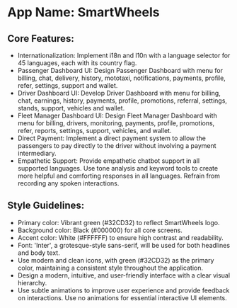 # **App Name**: SmartWheels

## Core Features:

- Internationalization: Implement i18n and l10n with a language selector for 45 languages, each with its country flag.
- Passenger Dashboard UI: Design Passenger Dashboard with menu for billing, chat, delivery, history, mototaxi, notifications, payments, profile, refer, settings, support and wallet.
- Driver Dashboard UI: Develop Driver Dashboard with menu for billing, chat, earnings, history, payments, profile, promotions, referral, settings, stands, support, vehicles and wallet.
- Fleet Manager Dashboard UI: Design Fleet Manager Dashboard with menu for billing, drivers, monitoring, payments, profile, promotions, refer, reports, settings, support, vehicles, and wallet.
- Direct Payment: Implement a direct payment system to allow the passengers to pay directly to the driver without involving a payment intermediary.
- Empathetic Support: Provide empathetic chatbot support in all supported languages. Use tone analysis and keyword tools to create more helpful and comforting responses in all languages. Refrain from recording any spoken interactions.

## Style Guidelines:

- Primary color: Vibrant green (#32CD32) to reflect SmartWheels logo.
- Background color: Black (#000000) for all core screens.
- Accent color: White (#FFFFFF) to ensure high contrast and readability.
- Font: 'Inter', a grotesque-style sans-serif, will be used for both headlines and body text.
- Use modern and clean icons, with green (#32CD32) as the primary color, maintaining a consistent style throughout the application.
- Design a modern, intuitive, and user-friendly interface with a clear visual hierarchy.
- Use subtle animations to improve user experience and provide feedback on interactions. Use no animations for essential interactive UI elements.